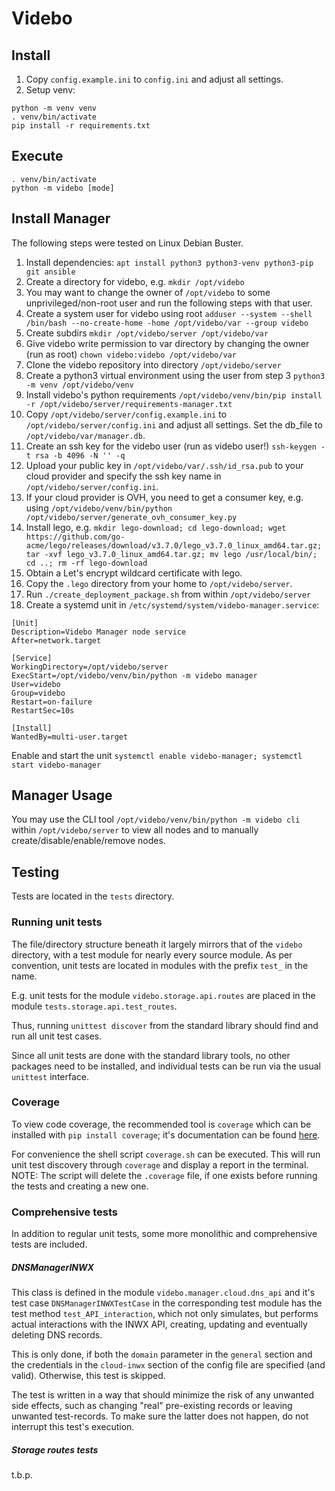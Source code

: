 # Videbo

## Install

1. Copy `config.example.ini` to `config.ini` and adjust all settings.
2. Setup venv:
```
python -m venv venv
. venv/bin/activate
pip install -r requirements.txt
```

## Execute

```
. venv/bin/activate
python -m videbo [mode]
```

## Install Manager

The following steps were tested on Linux Debian Buster.

1. Install dependencies: `apt install python3 python3-venv python3-pip git ansible`
2. Create a directory for videbo, e.g. `mkdir /opt/videbo`
3. You may want to change the owner of `/opt/videbo` to some unprivileged/non-root user and run the following steps
with that user.
4. Create a system user for videbo using root
`adduser --system --shell /bin/bash --no-create-home -home /opt/videbo/var --group videbo`
5. Create subdirs `mkdir /opt/videbo/server /opt/videbo/var`
6. Give videbo write permission to var directory by changing the owner (run as root)
`chown videbo:videbo /opt/videbo/var`
7. Clone the videbo repository into directory `/opt/videbo/server`
8. Create a python3 virtual environment using the user from step 3 `python3 -m venv /opt/videbo/venv`
9. Install videbo's python requirements
`/opt/videbo/venv/bin/pip install -r /opt/videbo/server/requirements-manager.txt`
10. Copy `/opt/videbo/server/config.example.ini` to `/opt/videbo/server/config.ini` and adjust all settings.
Set the db_file to `/opt/videbo/var/manager.db`.
11. Create an ssh key for the videbo user (run as videbo user!) `ssh-keygen -t rsa -b 4096 -N '' -q`
12. Upload your public key in `/opt/videbo/var/.ssh/id_rsa.pub` to your cloud provider and specify the ssh key name
in `/opt/videbo/server/config.ini`.
13. If your cloud provider is OVH, you need to get a consumer key, e.g. using
`/opt/videbo/venv/bin/python /opt/videbo/server/generate_ovh_consumer_key.py`
14. Install lego, e.g.
`mkdir lego-download; cd lego-download;
wget https://github.com/go-acme/lego/releases/download/v3.7.0/lego_v3.7.0_linux_amd64.tar.gz;
tar -xvf lego_v3.7.0_linux_amd64.tar.gz; mv lego /usr/local/bin/; cd ..; rm -rf lego-download`
15. Obtain a Let's encrypt wildcard certificate with lego.
16. Copy the `.lego` directory from your home to `/opt/videbo/server`.
17. Run `./create_deployment_package.sh` from within `/opt/videbo/server`
18. Create a systemd unit in `/etc/systemd/system/videbo-manager.service`:

```
[Unit]
Description=Videbo Manager node service
After=network.target

[Service]
WorkingDirectory=/opt/videbo/server
ExecStart=/opt/videbo/venv/bin/python -m videbo manager
User=videbo
Group=videbo
Restart=on-failure
RestartSec=10s

[Install]
WantedBy=multi-user.target
```

Enable and start the unit `systemctl enable videbo-manager; systemctl start videbo-manager`

## Manager Usage

You may use the CLI tool `/opt/videbo/venv/bin/python -m videbo cli` within `/opt/videbo/server`
to view all nodes and to manually create/disable/enable/remove nodes.


## Testing

Tests are located in the `tests` directory. 

### Running unit tests

The file/directory structure beneath it largely mirrors that of the `videbo` directory, with a test module for nearly every source module. As per convention, unit tests are located in modules with the prefix `test_` in the name. 

E.g. unit tests for the module `videbo.storage.api.routes` are placed in the module `tests.storage.api.test_routes`.

Thus, running `unittest discover` from the standard library should find and run all unit test cases.

Since all unit tests are done with the standard library tools, no other packages need to be installed, and individual tests can be run via the usual `unittest` interface.

### Coverage

To view code coverage, the recommended tool is `coverage` which can be installed with `pip install coverage`; it's documentation can be found [here](https://coverage.readthedocs.io/en/stable/).

For convenience the shell script `coverage.sh` can be executed. This will run unit test discovery through `coverage` and display a report in the terminal. NOTE: The script will delete the `.coverage` file, if one exists before running the tests and creating a new one.

### Comprehensive tests

In addition to regular unit tests, some more monolithic and comprehensive tests are included.

##### DNSManagerINWX

This class is defined in the module `videbo.manager.cloud.dns_api` and it's test case `DNSManagerINWXTestCase` in the corresponding test module has the test method `test_API_interaction`, which not only simulates, but performs actual interactions with the INWX API, creating, updating and eventually deleting DNS records.

This is only done, if both the `domain` parameter in the `general` section and the credentials in the `cloud-inwx` section of the config file are specified (and valid). Otherwise, this test is skipped.

The test is written in a way that should minimize the risk of any unwanted side effects, such as changing "real" pre-existing records or leaving unwanted test-records. To make sure the latter does not happen, do not interrupt this test's execution.

##### Storage routes tests

t.b.p.
